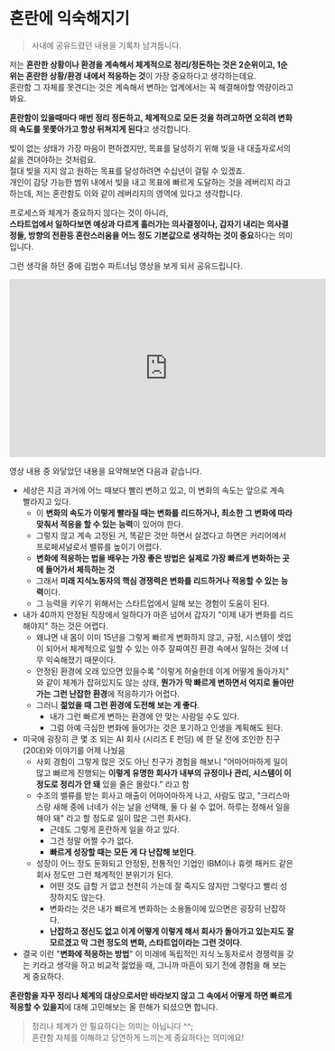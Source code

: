 # 혼란에 익숙해지기

> 사내에 공유드렸던 내용을 기록차 남겨둡니다.  
  
저는 **혼란한 상황이나 환경을 계속해서 체계적으로 정리/정돈하는 것은 2순위이고, 1순위는 혼란한 상황/환경 내에서 적응하는 것**이 가장 중요하다고 생각하는데요.  
혼란함 그 자체를 못견디는 것은 계속해서 변하는 업계에서는 꼭 해결해야할 역량이라고 봐요.  
  
**혼란함이 있을때마다 매번 정리 정돈하고, 체계적으로 모든 것을 하려고하면 오히려 변화의 속도를 못쫓아가고 항상 뒤쳐지게 된다**고 생각합니다.  
  
빚이 없는 상태가 가장 마음이 편하겠지만,
목표를 달성하기 위해 빚을 내 대출자로서의 삶을 견뎌야하는 것처럼요.  
절대 빚을 지지 않고 원하는 목표를 달성하려면 수십년이 걸릴 수 있겠죠.  
개인이 감당 가능한 범위 내에서 빚을 내고 목표에 빠르게 도달하는 것을 레버리지 라고하는데, 저는 혼란함도 이와 같이 레버리지의 영역에 있다고 생각합니다.  
  
프로세스와 체계가 중요하지 않다는 것이 아니라,  
**스타트업에서 일하다보면 예상과 다르게 흘러가는 의사결정이나, 갑자기 내리는 의사결정들, 방향의 전환등 혼란스러움을 어느 정도 기본값으로 생각하는 것이 중요**하다는 의미입니다.  

  
그런 생각을 하던 중에 김범수 파트너님 영상을 보게 되서 공유드립니다.

<iframe width="560" height="315" src="https://www.youtube.com/embed/eLZYw_WX960?si=GMc1_8TJiEBK5EGZ" title="YouTube video player" frameborder="0" allow="accelerometer; autoplay; clipboard-write; encrypted-media; gyroscope; picture-in-picture; web-share" allowfullscreen></iframe>


영상 내용 중 와닿았던 내용을 요약해보면 다음과 같습니다.

- 세상은 지금 과거에 어느 때보다 빨리 변하고 있고, 이 변화의 속도는 앞으로 계속 빨라지고 있다.
  - 이 **변화의 속도가 이렇게 빨라질 때는 변화를 리드하거나, 최소한 그 변화에 따라 맞춰서 적응을 할 수 있는 능력**이 있어야 한다.
  - 그렇지 않고 계속 고정된 거, 똑같은 것만 하면서 살겠다고 하면은 커리어에서 프로페셔널로서 밸류를 높이기 어렵다.
  - **변화에 적응하는 법을 배우는 가장 좋은 방법은 실제로 가장 빠르게 변화하는 곳에 들어가서 체득하는 것**
  - 그래서 **미래 지식노동자의 핵심 경쟁력은 변화를 리드하거나 적응할 수 있는 능력**이다.
  - 그 능력을 키우기 위해서는 스타트업에서 일해 보는 경험이 도움이 된다.
- 내가 40까지 안정된 직장에서 일하다가 마흔 넘어서 갑자기 "이제 내가 변화를 리드 해야지" 하는 것은 어렵다.
  - 왜냐면 내 몸이 이미 15년을 그렇게 빠르게 변화하지 않고, 규정, 시스템이 셋업이 되어서 체계적으로 일할 수 있는 아주 잘짜여진 환경 속에서 일하는 것에 너무 익숙해졌기 때문이다.
  - 안정된 환경에 오래 있으면 있을수록 "이렇게 허술한데 이게 어떻게 돌아가지" 와 같이 체계가 잡혀있지도 않는 상태, **뭔가가 막 빠르게 변하면서 억지로 돌아만가는 그런 난잡한 환경**에 적응하기가 어렵다.
  - 그러니 **젊었을 때 그런 환경에 도전해 보는 게 좋다**.
    - 내가 그런 빠르게 변하는 환경에 안 맞는 사람일 수도 있다.
    - 그럼 아예 극심한 변화에 들어가는 것은 포기하고 인생을 계획해도 된다.
- 미국에 굉장히 큰 몇 조 되는 AI 회사 (시리즈 E 펀딩) 에 한 달 전에 조인한 친구 (20대)와 이야기를 어제 나눴음
  - 사회 경험이 그렇게 많은 것도 아닌 친구가 경험을 해보니 "어마어마하게 일이 많고 빠르게 진행되는 **이렇게 유명한 회사가 내부의 규정이나 관리, 시스템이 이 정도로 정리가 안 돼** 있을 줄은 몰랐다." 라고 함
  - 수조의 밸류를 받는 회사고 매출이 어마어마하게 나고, 사람도 많고, "크리스마스랑 새해 중에 너네가 쉬는 날을 선택해, 둘 다 쉴 수 없어. 하루는 정해서 일을 해야 돼" 라고 할 정도로 일이 많은 그런 회사다.
    - 근데도 그렇게 혼란하게 일을 하고 있다.
    - 그건 정말 어쩔 수가 없다. 
    - **빠르게 성장할 때는 모든 게 다 난잡해 보인다**.
  - 성장이 어느 정도 둔화되고 안정된, 전통적인 기업인 IBM이나 휴렛 패커드 같은 회사 정도만 그런 체계적인 분위기가 된다.
    - 어떤 것도 급할 거 없고 천천히 가는데 잘 죽지도 않지만 그렇다고 빨리 성장하지도 않는다.
    - 변화라는 것은 내가 빠르게 변화하는 소용돌이에 있으면은 굉장히 난잡하다.
    - **난잡하고 정신도 없고 이게 어떻게 이렇게 해서 회사가 돌아가고 있는지도 잘 모르겠고 막 그런 정도의 변화, 스타트업이라는 그런 것이다**.
- 결국 이런 "**변화에 적응하는 방법**" 이 미래에 독립적인 지식 노동자로서 경쟁력을 갖는 키라고 생각을 하고 비교적 젊었을 때, 그니까 마흔이 되기 전에 경험을 해 보는 게 중요하다.

**혼란함을 자꾸 정리나 체계의 대상으로서만 바라보지 않고
그 속에서 어떻게 하면 빠르게 적응할 수 있을지**에 대해 고민해보는 올 한해가 되셨으면 합니다.

> 정리나 체계가 안 필요하다는 의미는 아닙니다 ^^;  
> 혼란함 자체를 이해하고 당연하게 느끼는게 중요하다는 의미에요!
